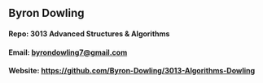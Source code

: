## Byron Dowling
#### Repo: 3013 Advanced Structures & Algorithms
#### Email: byrondowling7@gmail.com
#### Website: https://github.com/Byron-Dowling/3013-Algorithms-Dowling
